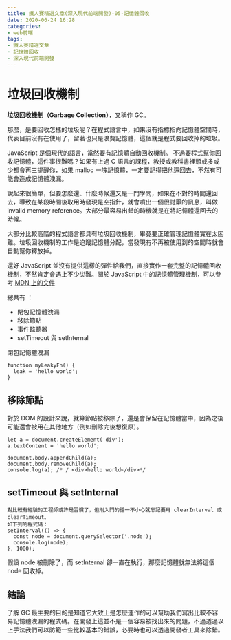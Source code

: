 ```yaml
---
title: 鐵人賽精選文章(深入現代前端開發)-05-記憶體回收
date: 2020-06-24 16:28
categories: 
- web前端
tags:
- 鐵人賽精選文章
- 記憶體回收
- 深入現代前端開發
---
```


# 垃圾回收機制


**垃圾回收機制（Garbage Collection）**，又稱作 GC。

那麼，是要回收怎樣的垃圾呢？在程式語言中，如果沒有指標指向記憶體空間時，代表目前沒有在使用了，留著也只是浪費記憶體，這個就是程式要回收掉的垃圾。

JavaScript 是個現代的語言，當然要有記憶體自動回收機制。
不過要程式幫你回收記憶體，這件事很難嗎？如果有上過 C 語言的課程，教授或教科書裡頭或多或少都會再三提醒你，如果 malloc 一塊記憶體，一定要記得把他還回去，不然有可能會造成記憶體洩漏。

說起來很簡單，但要怎麼還、什麼時候還又是一門學問，如果在不對的時間還回去，導致在某段時間後取用時發現是空指針，就會噴出一個很討厭的訊息，叫做 invalid memory reference。大部分最容易出錯的時機就是在將記憶體還回去的時候。

大部分比較高階的程式語言都具有垃圾回收機制，畢竟要正確管理記憶體實在太困難。垃圾回收機制的工作是追蹤記憶體分配，當發現有不再被使用到的空間時就會自動幫你釋放掉。

還好 JavaScript 並沒有提供這樣的彈性給我們，直接實作一套完整的記憶體回收機制，不然肯定會遇上不少災難。關於 JavaScript 中的記憶體管理機制，可以參考  [MDN 上的文件](https://developer.mozilla.org/en-US/docs/Web/JavaScript/Memory_Management) 

總共有 ：
* 閉包記憶體洩漏
* 移除節點
* 事件監聽器
* setTimeout 與 setInternal

閉包記憶體洩漏
```
function myLeakyFn() {
  leak = 'hello world';
}
```


## 移除節點
對於 DOM 的設計來說，就算節點被移除了，還是會保留在記憶體當中，因為之後可能還會被用在其他地方（例如刪除完後想復原）。
```
let a = document.createElement('div');
a.textContent = 'hello world';

document.body.appendChild(a);
document.body.removeChild(a);
console.log(a); /* / <div>hello world</div>*/
```


## setTimeout 與 setInternal
```
對比較有經驗的工程師或許是習慣了，但剛入門的話一不小心就忘記要用 clearInterval 或 clearTimeout。
如下列的程式碼：
setInterval(() => {
  const node = document.querySelector('.node');  
  console.log(node);
}, 1000);
```
假設 node 被刪除了，而 setInternal 卻一直在執行，那麼記憶體就無法將這個 node 回收掉。
## 結論
了解 GC 最主要的目的是知道它大致上是怎麼運作的可以幫助我們寫出比較不容易記憶體洩漏的程式碼。在開發上這並不是一個容易被找出來的問題，不過透過以上手法我們可以防範一些比較基本的錯誤，必要時也可以透過開發者工具來除錯。
